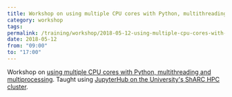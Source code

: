 ```yaml
---
title: Workshop on using multiple CPU cores with Python, multithreading and multiprocessing
category: workshop
tags:
permalink: /training/workshop/2018-05-12-using-multiple-cpu-cores-with-python/
date: 2018-05-12
from: "09:00"
to: "17:00"
---
```


Workshop on [using multiple CPU cores with Python, multithreading and multiprocessing](https://www.eventbrite.co.uk/e/using-multiple-cpu-cores-with-python-multithreading-multiprocessing-tickets-44913511522#).  Taught using [JupyterHub on the University's ShARC HPC cluster](http://docs.hpc.shef.ac.uk/en/latest/hpc/jupyterhub.html#using-jupyter-on-sharc).